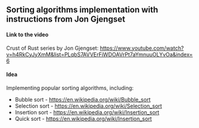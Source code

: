 ## Sorting algorithms implementation with instructions from Jon Gjengset 

#### Link to the video
Crust of Rust series by Jon Gjengset:
https://www.youtube.com/watch?v=h4RkCyJyXmM&list=PLqbS7AVVErFiWDOAVrPt7aYmnuuOLYvOa&index=6

#### Idea
Implementing popular sorting algorithms, including:
* Bubble sort - https://en.wikipedia.org/wiki/Bubble_sort
* Selection sort - https://en.wikipedia.org/wiki/Selection_sort
* Insertion sort - https://en.wikipedia.org/wiki/Insertion_sort
* Quick sort - https://en.wikipedia.org/wiki/Insertion_sort